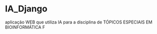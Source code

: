 # IA_Django
 aplicação WEB que utiliza IA para a disciplina de TÓPICOS ESPECIAIS EM BIOINFORMÁTICA F
